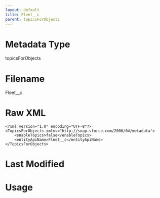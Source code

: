 ```yaml
---
layout: default
title: Fleet__c
parent: topicsForObjects
---
```

# Metadata Type
topicsForObjects


# Filename 
Fleet__c


# Raw XML
```
<?xml version="1.0" encoding="UTF-8"?>
<TopicsForObjects xmlns="http://soap.sforce.com/2006/04/metadata">
    <enableTopics>false</enableTopics>
    <entityApiName>Fleet__c</entityApiName>
</TopicsForObjects>
```


# Last Modified


# Usage
